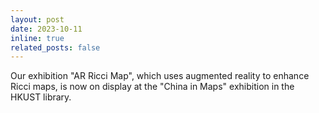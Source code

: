 ```yaml
---
layout: post
date: 2023-10-11
inline: true
related_posts: false
---
```


Our exhibition "AR Ricci Map", which uses augmented reality to enhance Ricci maps, is now on display at the "China in Maps" exhibition in the HKUST library.
